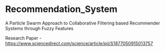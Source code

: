 # Recommendation_System
A Particle Swarm Approach to Collaborative Filtering based Recommender Systems through Fuzzy Features


Research Paper - https://www.sciencedirect.com/science/article/pii/S1877050915013757
